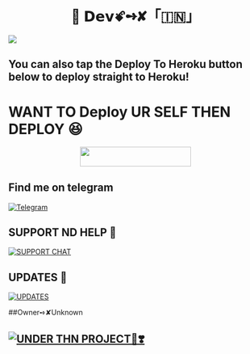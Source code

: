 # <h1 align=center>💞 𝗗𝗲𝘃ꗄ➺✘「🇮🇳」</h1>
<img src = "https://telegra.ph/file/378da6ed44e8335eb4939.jpg">

## You can also tap the Deploy To Heroku button below to deploy straight to Heroku!

# WANT TO Deploy UR SELF THEN DEPLOY 😆

<p align="center"><a href="https://heroku.com/deploy?template=https://github.com/HyperAD/Dev-XRobot"> <img src="https://img.shields.io/badge/Deploy_Urself-black?style=for-the-badge&logo=heroku" width="220" height="38.45"/></a></p>


## Find me on telegram 
[![Telegram](https://img.shields.io/badge/HYPER_KING-1b77FF.svg?style=for-the-badge&logo=telegram)](https://t.me/HYPER_KING_2417)

## SUPPORT ND HELP 🤖

[![SUPPORT CHAT](https://telegra.ph/file/078030b15d2122216d2d0.jpg)](https://t.me/THN_BOTS_SUPPORT)

## UPDATES 💞

[![UPDATES](https://telegra.ph/file/133730131def9724e5b5b.jpg)](https://t.me/THN_BOTS)

##Owner➺✘Unknown

## [![UNDER THN PROJECT💞❣️](https://telegra.ph/file/3a303b8b1a0398146c027.jpg)](https://t.me/THN_BOTS/16)
